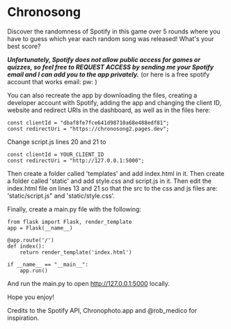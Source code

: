 # Chronosong

Discover the randomness of Spotify in this game over 5 rounds where you have to guess which year each random song was released! What's your best score?

***Unfortunately, Spotify does not allow public access for games or quizzes, so feel free to REQUEST ACCESS by sending me your Spotify email and I can add you to the app privately.*** (or here is a free spotify account that works email: pw: )


You can also recreate the app by downloading the files, creating a developer account with Spotify, adding the app and changing the client ID, website and redirect URIs in the dashboard, as well as in the files here:

```
const clientId = "dbaf8fe7fce641d98710a68e488edf81";
const redirectUri = "https://chronosong2.pages.dev";
```

Change script.js lines 20 and 21
to
```
const clientId = YOUR_CLIENT_ID
const redirectUri = "http://127.0.0.1:5000";
```

Then create a folder called 'templates' and add index.html in it.
Then create a folder called 'static' and add style.css and script.js in it.
Then edit the index.html file on lines 13 and 21 so that the src to the css and js files are: 'static/script.js" and 'static/style.css'.

Finally, create a main.py file with the following:

```
from flask import Flask, render_template
app = Flask(__name__)

@app.route('/')
def index():
    return render_template('index.html')

if __name__ == "__main__":
    app.run()
```

And run the main.py to open http://127.0.0.1:5000 locally.

Hope you enjoy!


Credits to the Spotify API, Chronophoto.app and @rob_medico for inspiration.
